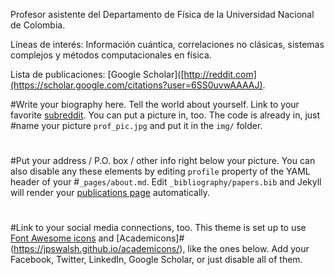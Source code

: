 Profesor asistente del Departamento de Física de la Universidad Nacional de Colombia. 

Líneas de interés: Información cuántica, correlaciones no clásicas, sistemas complejos y métodos computacionales en física.

Lista de publicaciones: [Google Scholar]([http://reddit.com](https://scholar.google.com/citations?user=6SS0uvwAAAAJ).

#Write your biography here. Tell the world about yourself. Link to your favorite [subreddit](http://reddit.com). You can put a picture in, too. The code is already in, just #name your picture `prof_pic.jpg` and put it in the `img/` folder.
#
#Put your address / P.O. box / other info right below your picture. You can also disable any these elements by editing `profile` property of the YAML header of your #`_pages/about.md`. Edit `_bibliography/papers.bib` and Jekyll will render your [publications page](/al-folio/publications/) automatically.
#
#Link to your social media connections, too. This theme is set up to use [Font Awesome icons](https://fontawesome.com/) and [Academicons]#(https://jpswalsh.github.io/academicons/), like the ones below. Add your Facebook, Twitter, LinkedIn, Google Scholar, or just disable all of them.
#
